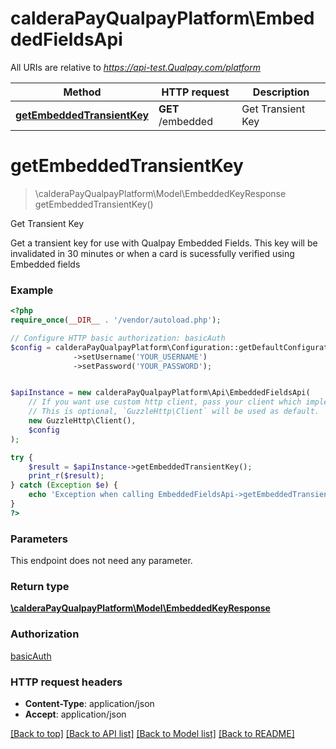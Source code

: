 # calderaPayQualpayPlatform\EmbeddedFieldsApi

All URIs are relative to *https://api-test.Qualpay.com/platform*

Method | HTTP request | Description
------------- | ------------- | -------------
[**getEmbeddedTransientKey**](EmbeddedFieldsApi.md#getEmbeddedTransientKey) | **GET** /embedded | Get Transient Key


# **getEmbeddedTransientKey**
> \calderaPayQualpayPlatform\Model\EmbeddedKeyResponse getEmbeddedTransientKey()

Get Transient Key

Get a transient key for use with Qualpay Embedded Fields. This key will be invalidated in 30 minutes or  when a card is sucessfully verified using Embedded fields

### Example
```php
<?php
require_once(__DIR__ . '/vendor/autoload.php');

// Configure HTTP basic authorization: basicAuth
$config = calderaPayQualpayPlatform\Configuration::getDefaultConfiguration()
              ->setUsername('YOUR_USERNAME')
              ->setPassword('YOUR_PASSWORD');


$apiInstance = new calderaPayQualpayPlatform\Api\EmbeddedFieldsApi(
    // If you want use custom http client, pass your client which implements `GuzzleHttp\ClientInterface`.
    // This is optional, `GuzzleHttp\Client` will be used as default.
    new GuzzleHttp\Client(),
    $config
);

try {
    $result = $apiInstance->getEmbeddedTransientKey();
    print_r($result);
} catch (Exception $e) {
    echo 'Exception when calling EmbeddedFieldsApi->getEmbeddedTransientKey: ', $e->getMessage(), PHP_EOL;
}
?>
```

### Parameters
This endpoint does not need any parameter.

### Return type

[**\calderaPayQualpayPlatform\Model\EmbeddedKeyResponse**](../Model/EmbeddedKeyResponse.md)

### Authorization

[basicAuth](../../README.md#basicAuth)

### HTTP request headers

 - **Content-Type**: application/json
 - **Accept**: application/json

[[Back to top]](#) [[Back to API list]](../../README.md#documentation-for-api-endpoints) [[Back to Model list]](../../README.md#documentation-for-models) [[Back to README]](../../README.md)

